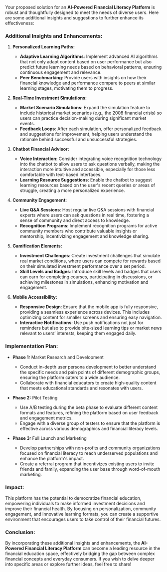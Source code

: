 Your proposed solution for an **AI-Powered Financial Literacy Platform** is robust and thoughtfully designed to meet the needs of diverse users. Here are some additional insights and suggestions to further enhance its effectiveness:

### Additional Insights and Enhancements:

1. **Personalized Learning Paths:**
   - **Adaptive Learning Algorithms**: Implement advanced AI algorithms that not only adapt content based on user performance but also predict future learning needs based on behavioral patterns, ensuring continuous engagement and relevance.
   - **Peer Benchmarking**: Provide users with insights on how their financial knowledge and performance compare to peers at similar learning stages, motivating them to progress.

2. **Real-Time Investment Simulations:**
   - **Market Scenario Simulations**: Expand the simulation feature to include historical market scenarios (e.g., the 2008 financial crisis) so users can practice decision-making during significant market events.
   - **Feedback Loops**: After each simulation, offer personalized feedback and suggestions for improvement, helping users understand the rationale behind successful and unsuccessful strategies.

3. **Chatbot Financial Advisor:**
   - **Voice Interaction**: Consider integrating voice recognition technology into the chatbot to allow users to ask questions verbally, making the interaction more intuitive and accessible, especially for those less comfortable with text-based interfaces.
   - **Learning Resource Suggestions**: Enable the chatbot to suggest learning resources based on the user's recent queries or areas of struggle, creating a more personalized experience.

4. **Community Engagement:**
   - **Live Q&A Sessions**: Host regular live Q&A sessions with financial experts where users can ask questions in real time, fostering a sense of community and direct access to knowledge.
   - **Recognition Programs**: Implement recognition programs for active community members who contribute valuable insights or mentorship, incentivizing engagement and knowledge sharing.

5. **Gamification Elements:**
   - **Investment Challenges**: Create investment challenges that simulate real market conditions, where users can compete for rewards based on their simulated investment performance over a set period.
   - **Skill Levels and Badges**: Introduce skill levels and badges that users can earn for completing courses, participating in discussions, or achieving milestones in simulations, enhancing motivation and engagement.

6. **Mobile Accessibility:**
   - **Responsive Design**: Ensure that the mobile app is fully responsive, providing a seamless experience across devices. This includes optimizing content for smaller screens and ensuring easy navigation.
   - **Interactive Notifications**: Use push notifications not just for reminders but also to provide bite-sized learning tips or market news relevant to users’ interests, keeping them engaged daily.

### Implementation Plan:
- **Phase 1:** Market Research and Development
   - Conduct in-depth user persona development to better understand the specific needs and pain points of different demographic groups, ensuring the platform caters to a wide audience.
   - Collaborate with financial educators to create high-quality content that meets educational standards and resonates with users.

- **Phase 2:** Pilot Testing
   - Use A/B testing during the beta phase to evaluate different content formats and features, refining the platform based on user feedback and engagement metrics.
   - Engage with a diverse group of testers to ensure that the platform is effective across various demographics and financial literacy levels.

- **Phase 3:** Full Launch and Marketing
   - Develop partnerships with non-profits and community organizations focused on financial literacy to reach underserved populations and enhance the platform's impact.
   - Create a referral program that incentivizes existing users to invite friends and family, expanding the user base through word-of-mouth marketing.

### Impact:
This platform has the potential to democratize financial education, empowering individuals to make informed investment decisions and improve their financial health. By focusing on personalization, community engagement, and innovative learning formats, you can create a supportive environment that encourages users to take control of their financial futures.

### Conclusion:
By incorporating these additional insights and enhancements, the **AI-Powered Financial Literacy Platform** can become a leading resource in the financial education space, effectively bridging the gap between complex financial concepts and everyday consumers. If you wish to delve deeper into specific areas or explore further ideas, feel free to share!